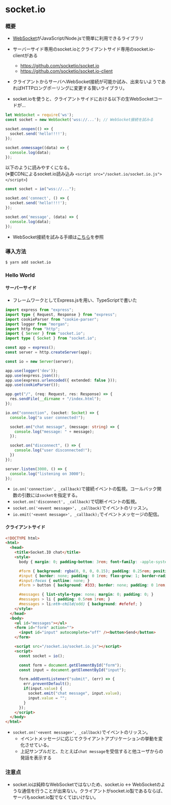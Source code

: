 # socket.io
### 概要
- [WebSocket](/WebSocket/whats-websocket.md)がJavaScript/Node.jsで簡単に利用できるライブラリ
- サーバーサイド専用のsocket.ioとクライアントサイド専用のsocket.io-clientがある
  - https://github.com/socketio/socket.io
  - https://github.com/socketio/socket.io-client
- クライアントからサーバへWebSocket接続が可能か試み、出来ないようであればHTTPロングポーリングに変更する賢いライブラリ。

- socket.ioを使うと、クライアントサイドにおける以下の生WebSocketコードが...

```javascript
let WebSocket = require('ws');
const socket = new WebSocket('wss://...'); // WebSocket接続を試みる

socket.onopen(() => {
  socket.send('hello!!!!');
});

socket.onmessage((data) => {
  console.log(data);
});
```

以下のように読みやすくになる。  
(※要CDNによるsocket.io読み込み `<script src="/socket.io/socket.io.js"></script>`)

```javascript
const socket = io("wss://...");

socket.on('connect', () => {
  socket.send('hello!!!!');
});

socket.on('message', (data) => {
  console.log(data);
});
```

- WebSocket接続を試みる手順は[こちら](/WebSocket/whats-websocket.md)を参照

### 導入方法
```shell
$ yarn add socket.io
```

### Hello World
#### サーバーサイド
- フレームワークとしてExpress.jsを用い、TypeScriptで書いた
```typescript
import express from "express";
import type { Request, Response } from "express";
import cookieParser from "cookie-parser";
import logger from "morgan";
import http from "http";
import { Server } from "socket.io";
import type { Socket } from "socket.io";

const app = express();
const server = http.createServer(app);

const io = new Server(server);

app.use(logger('dev'));
app.use(express.json());
app.use(express.urlencoded({ extended: false }));
app.use(cookieParser());

app.get("/", (req: Request, res: Response) => {
  res.sendFile(__dirname + "/index.html");
});

io.on("connection", (socket: Socket) => {
  console.log("a user connected!");

  socket.on("chat message", (message: string) => {
    console.log("message: " + message);
  });

  socket.on("disconnect", () => {
    console.log("user disconnected!");
  })
});

server.listen(3000, () => {
  console.log("listening on 3000");
});
```

- `io.on('connection', _callback)`で接続イベントの監視。コールバック関数の引数には`socket`を指定する。
- `socket.on('disconnect', _callback)`で切断イベントの監視。
- `socket.on('<event message>', _callback)`でイベントのリッスン。
- `io.emit('<event message>', _callback);`でイベントメッセージの配信。

#### クライアントサイド
```html
<!DOCTYPE html>
<html>
  <head>
    <title>Socket.IO chat</title>
    <style>
      body { margin: 0; padding-bottom: 3rem; font-family: -apple-system, BlinkMacSystemFont, "Segoe UI", Roboto, Helvetica, Arial, sans-serif; }

      #form { background: rgba(0, 0, 0, 0.15); padding: 0.25rem; position: fixed; bottom: 0; left: 0; right: 0; display: flex; height: 3rem; box-sizing: border-box; backdrop-filter: blur(10px); }
      #input { border: none; padding: 0 1rem; flex-grow: 1; border-radius: 2rem; margin: 0.25rem; }
      #input:focus { outline: none; }
      #form > button { background: #333; border: none; padding: 0 1rem; margin: 0.25rem; border-radius: 3px; outline: none; color: #fff; }

      #messages { list-style-type: none; margin: 0; padding: 0; }
      #messages > li { padding: 0.5rem 1rem; }
      #messages > li:nth-child(odd) { background: #efefef; }
    </style>
  </head>
  <body>
    <ul id="messages"></ul>
    <form id="form" action="">
      <input id="input" autocomplete="off" /><button>Send</button>
    </form>

    <script src="/socket.io/socket.io.js"></script>
    <script>
      const socket = io();

      const form = document.getElementById("form");
      const input = document.getElementById("input");

      form.addEventListener("submit", (err) => {
        err.preventDefault();
        if(input.value) {
          socket.emit("chat message", input.value);
          input.value = "";
        }
      });
    </script>
  </body>
</html>
```

- `socket.on('<event message>', _callback)`でイベントのリッスン。
  - イベントメッセージに応じてクライアントアプリケーションの挙動を変化させている。
  - 上記サンプルだと、たとえば`chat message`を受信すると他ユーザからの発話を表示する

### 注意点
- socket.ioは純粋なWebSocketではないため、socket.io <-> WebSocketのような通信を行うことが出来ない。クライアントがsocket.io製であるならば、サーバもsocket.io製でなくてはいけない。